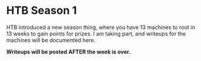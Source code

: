 # HTB Season 1

HTB introduced a new season thing, where you have 13 machines to root in 13 weeks to gain points for prizes. I am taking part, and writeups for the machines will be documented here.

**Writeups will be posted AFTER the week is over.**
